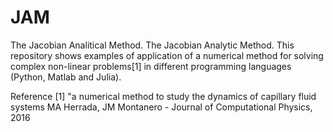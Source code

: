 # JAM
The Jacobian Analitical Method.
The Jacobian Analytic Method.
This repository shows examples of application of a numerical method for solving complex non-linear problems[1] in different programming languages (Python, Matlab and Julia).

Reference
[1] "a numerical method to study the dynamics of capillary fluid systems MA Herrada, JM Montanero - Journal of Computational Physics, 2016
